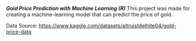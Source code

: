 ***Gold Price Prediction with Machine Learning (R)***
This project was made for creating a machine-learning model that can predict the price of gold.

Data Source: https://www.kaggle.com/datasets/altruistdelhite04/gold-price-data
